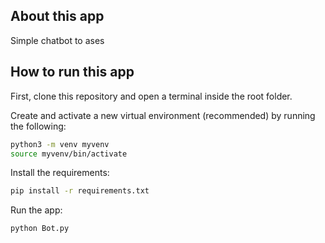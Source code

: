 
## About this app

Simple chatbot to ases 

## How to run this app

First, clone this repository and open a terminal inside the root folder.

Create and activate a new virtual environment (recommended) by running
the following:

```bash
python3 -m venv myvenv
source myvenv/bin/activate
```

Install the requirements:

```bash
pip install -r requirements.txt
```
Run the app:

```bash
python Bot.py
```

